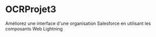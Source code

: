 # OCRProjet3
Améliorez une interface d'une organisation Salesforce en utilisant les composants Web Lightning
